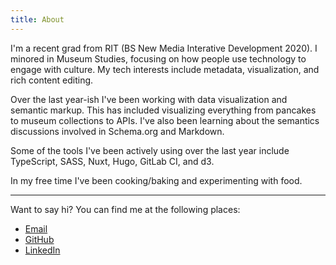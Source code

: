 ```yaml
---
title: About
---
```

I'm a recent grad from RIT (BS New Media Interative Development 2020). I minored in Museum Studies, focusing on how people use technology to engage with culture. My tech interests include metadata, visualization, and rich content editing.

Over the last year-ish I've been working with data visualization and semantic markup. This has included visualizing everything from pancakes to museum collections to APIs. I've also been learning about the semantics discussions involved in Schema.org and Markdown.

Some of the tools I've been actively using over the last year include TypeScript, SASS, Nuxt, Hugo, GitLab CI, and d3.

In my free time I've been cooking/baking and experimenting with food.

---

Want to say hi?
You can find me at the following places:
* [Email](mailto:christian@ctmartin.me)
* [GitHub](https://github.com/ct-martin)
* [LinkedIn](https://linkedin.com/in/ct-martin)
